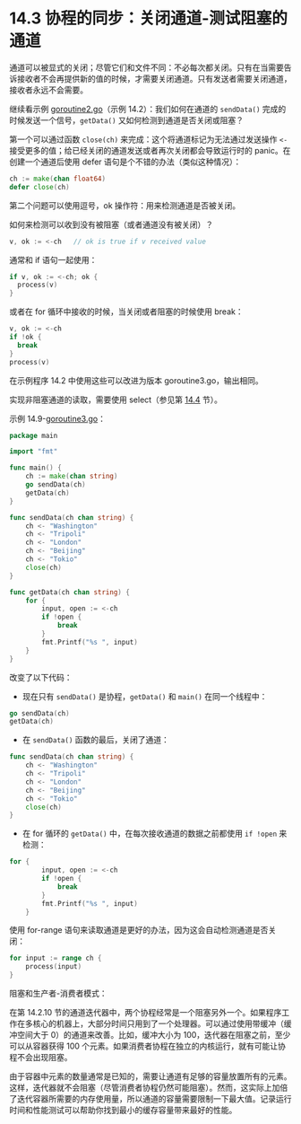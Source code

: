 # 14.3 协程的同步：关闭通道-测试阻塞的通道

通道可以被显式的关闭；尽管它们和文件不同：不必每次都关闭。只有在当需要告诉接收者不会再提供新的值的时候，才需要关闭通道。只有发送者需要关闭通道，接收者永远不会需要。

继续看示例 [goroutine2.go](examples/chapter_14/goroutine2.go)（示例 14.2）：我们如何在通道的 `sendData()` 完成的时候发送一个信号，`getData()` 又如何检测到通道是否关闭或阻塞？

第一个可以通过函数 `close(ch)` 来完成：这个将通道标记为无法通过发送操作 `<-` 接受更多的值；给已经关闭的通道发送或者再次关闭都会导致运行时的 panic。在创建一个通道后使用 defer 语句是个不错的办法（类似这种情况）：

```go
ch := make(chan float64)
defer close(ch)
```

第二个问题可以使用逗号，ok 操作符：用来检测通道是否被关闭。

如何来检测可以收到没有被阻塞（或者通道没有被关闭）？

```go
v, ok := <-ch   // ok is true if v received value
```

通常和 if 语句一起使用：

```go
if v, ok := <-ch; ok {
  process(v)
}
```

或者在 for 循环中接收的时候，当关闭或者阻塞的时候使用 break：

```go
v, ok := <-ch
if !ok {
  break
}
process(v)
```

在示例程序 14.2 中使用这些可以改进为版本 goroutine3.go，输出相同。

实现非阻塞通道的读取，需要使用 select（参见第 [14.4](14.4.md) 节）。

示例 14.9-[goroutine3.go](examples/chapter_14/goroutine3.go)：

```go
package main

import "fmt"

func main() {
	ch := make(chan string)
	go sendData(ch)
	getData(ch)
}

func sendData(ch chan string) {
	ch <- "Washington"
	ch <- "Tripoli"
	ch <- "London"
	ch <- "Beijing"
	ch <- "Tokio"
	close(ch)
}

func getData(ch chan string) {
	for {
		input, open := <-ch
		if !open {
			break
		}
		fmt.Printf("%s ", input)
	}
}
```

改变了以下代码：

- 现在只有 `sendData()` 是协程，`getData()` 和 `main()` 在同一个线程中：

```go
go sendData(ch)
getData(ch)
```

- 在 `sendData()` 函数的最后，关闭了通道：

```go
func sendData(ch chan string) {
	ch <- "Washington"
	ch <- "Tripoli"
	ch <- "London"
	ch <- "Beijing"
	ch <- "Tokio"
	close(ch)
}
```

- 在 for 循环的 `getData()` 中，在每次接收通道的数据之前都使用 `if !open` 来检测：

```go
for {
		input, open := <-ch
		if !open {
			break
		}
		fmt.Printf("%s ", input)
	}
```

使用 for-range 语句来读取通道是更好的办法，因为这会自动检测通道是否关闭：

```go
for input := range ch {
  	process(input)
}
```

阻塞和生产者-消费者模式：

在第 14.2.10 节的通道迭代器中，两个协程经常是一个阻塞另外一个。如果程序工作在多核心的机器上，大部分时间只用到了一个处理器。可以通过使用带缓冲（缓冲空间大于 0）的通道来改善。比如，缓冲大小为 100，迭代器在阻塞之前，至少可以从容器获得 100 个元素。如果消费者协程在独立的内核运行，就有可能让协程不会出现阻塞。

由于容器中元素的数量通常是已知的，需要让通道有足够的容量放置所有的元素。这样，迭代器就不会阻塞（尽管消费者协程仍然可能阻塞）。然而，这实际上加倍了迭代容器所需要的内存使用量，所以通道的容量需要限制一下最大值。记录运行时间和性能测试可以帮助你找到最小的缓存容量带来最好的性能。

